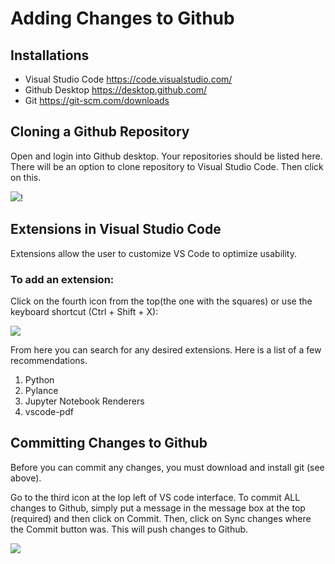 # Adding Changes to Github


## Installations 

- Visual Studio Code <https://code.visualstudio.com/>
- Github Desktop <https://desktop.github.com/>
- Git <https://git-scm.com/downloads>


## Cloning a Github Repository

Open and login into Github desktop. Your repositories should be listed here. There will be an option to clone repository to Visual Studio Code. Then click on this. 


![](2022-11-13-18-10-44.png)!

## Extensions in Visual Studio Code

Extensions allow the user to customize VS Code to optimize usability. 

### To add an extension:

Click on the fourth icon from the top(the one with the squares) or use the keyboard shortcut (Ctrl + Shift + X):

![](2022-11-13-18-11-30.png)

From here you can search for any desired extensions. Here is a list of a few recommendations.

1. Python
2. Pylance
3. Jupyter Notebook Renderers
4. vscode-pdf




## Committing Changes to Github

Before you can commit any changes, you must download and install git (see above).

Go to the third icon at the lop left of VS code interface. To commit ALL changes to Github, simply put a message in the message box at the top (required) and then click on Commit. Then, click on Sync changes where the Commit button was. This will push changes to Github. 


![](2022-11-13-18-12-13.png)


